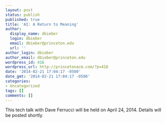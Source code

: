 ```yaml
---
layout: post
status: publish
published: true
title: 'AI: A Return to Meaning'
author:
  display_name: dbieber
  login: dbieber
  email: dbieber@princeton.edu
  url: ''
author_login: dbieber
author_email: dbieber@princeton.edu
wordpress_id: 416
wordpress_url: http://princetonacm.com/?p=416
date: '2014-02-21 17:04:17 -0500'
date_gmt: '2014-02-21 17:04:17 -0500'
categories:
- Uncategorized
tags: []
comments: []
---
```

<p>This tech talk with Dave Ferrucci will be held on April 24, 2014. Details will be posted shortly.</p>
